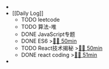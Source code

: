 -
- [[Daily Log]]
	- TODO leetcode
	- TODO 算法-堆
	- DONE JavaScript专题
	- DONE ES6 >[🍅🍅 50min](#agenda-pomo://?t=f-1686215468879-1500%2Cf-1686217984657-1500)
	- TODO React技术揭秘 >[🍅🍅 50min](#agenda-pomo://?t=f-1686223515619-1500%2Cf-1686235784398-1500)
	- DONE react coding >[🍅🍅 51min](#agenda-pomo://?t=f-1686197572242-1500%2Cf-1686212167985-1500%2Cp-1686215309100-25)
-